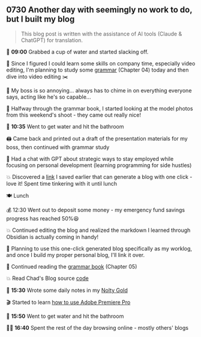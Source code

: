 ## 0730 Another day with seemingly no work to do, but I built my blog

> This blog post is written with the assistance of AI tools (Claude & ChatGPT) for translation.

🚰 **09:00** Grabbed a cup of water and started slacking off.

💭 Since I figured I could learn some skills on company time, especially video editing, I'm planning to study some [grammar](https://llwslc.github.io/grammar-club/content/Chapter04.html) (Chapter 04) today and then dive into video editing ✂️

💭 My boss is so annoying... always has to chime in on everything everyone says, acting like he's so capable...

📸 Halfway through the grammar book, I started looking at the model photos from this weekend's shoot - they came out really nice!

🚾 **10:35** Went to get water and hit the bathroom

🖨️ Came back and printed out a draft of the presentation materials for my boss, then continued with grammar study

💭 Had a chat with GPT about strategic ways to stay employed while focusing on personal development (learning programming for side hustles)

💥 Discovered a [link](https://chadbaldwin.net/2021/03/14/how-to-build-a-sql-blog.html) I saved earlier that can generate a blog with one click - love it! Spent time tinkering with it until lunch

🍽️ Lunch

💰 12:30 Went out to deposit some money - my emergency fund savings progress has reached 50%😆

💥 Continued editing the blog and realized the markdown I learned through Obsidian is actually coming in handy!

💭 Planning to use this one-click generated blog specifically as my worklog, and once I build my proper personal blog, I'll link it over.

📕 Continued reading the [grammar book](https://llwslc.github.io/grammar-club/content/Chapter05) (Chapter 05)

💥 Read Chad's Blog source [code](https://github.com/chadbaldwin/chadbaldwin.github.io)

📓 **15:30** Wrote some daily notes in my [Nolty Gold](https://nolty.jp/gold/)

🎬 Started to learn [how to use Adobe Premiere Pro](https://www.adobe.com/jp/learn/premiere-pro?learnIn=1)

🚾 **15:50** Went to get water and hit the bathroom

🏄‍♀️ **16:40** Spent the rest of the day browsing online - mostly others' blogs


